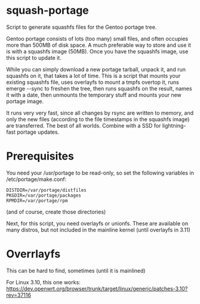 squash-portage
==============

Script to generate squashfs files for the Gentoo portage tree.

Gentoo portage consists of lots (too many) small files, and often occupies
more than 500MB of disk space.  A much preferable way to store and use it
is with a squashfs image (50MB).  Once you have the squashfs image, use this
script to update it.

While you can simply download a new portage tarball, unpack it, and run
squashfs on it, that takes a lot of time.  This is a script that mounts
your existing squashfs file, uses overlayfs to mount a tmpfs overtop it,
runs emerge --sync to freshen the tree, then runs squashfs on the result,
names it with a date, then unmounts the temporary stuff and mounts your new
portage image.

It runs very very fast, since all changes by rsync are written to memory, and
only the new files (according to the file timestamps in the squashfs image)
are transferred.  The best of all worlds.  Combine with a SSD for lightning-fast
portage updates.

Prerequisites
=============

You need your /usr/portage to be read-only, so set the following variables
in /etc/portage/make.conf:

    DISTDIR=/var/portage/distfiles
    PKGDIR=/var/portage/packages
    RPMDIR=/var/portage/rpm

(and of course, create those directories)

Next, for this script, you need overlayfs or unionfs.  These are available
on many distros, but not included in the mainline kernel (until overlayfs
in 3.11)

Overrlayfs
==========

This can be hard to find, sometimes (until it is mainlined)

For Linux 3.10, this one works:
    https://dev.openwrt.org/browser/trunk/target/linux/generic/patches-3.10?rev=37116
